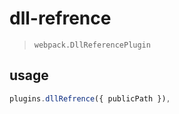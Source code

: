 # dll-refrence
> `webpack.DllReferencePlugin`

## usage
```js
plugins.dllRefrence({ publicPath }),
```
